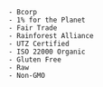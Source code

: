     - Bcorp
    - 1% for the Planet  
    - Fair Trade        
    - Rainforest Alliance
    - UTZ Certified
    - ISO 22000 Organic
    - Gluten Free
    - Raw
    - Non-GMO